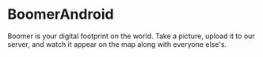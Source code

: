 # BoomerAndroid
Boomer is your digital footprint on the world. Take a picture, upload it to our server, and watch it appear on the map along with everyone else's.
